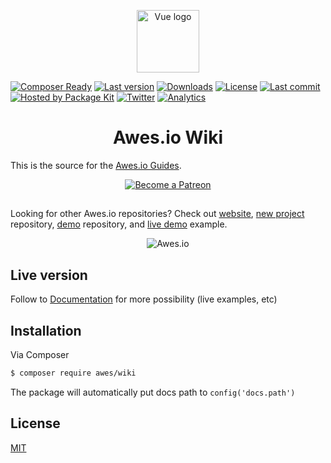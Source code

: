<p align="center"><a href="https://www.awes.io/?utm_source=github&utm_medium=wiki" target="_blank" rel="noopener noreferrer"><img width="100" src="https://static.awes.io/promo/Logo_sign_color.svg" alt="Vue logo"></a></p>

<p align="center">

[![Composer Ready](https://www.pkgkit.com/4GBWO/awes/wiki/status.svg)](https://www.awes.io/?utm_source=github&utm_medium=shields)
[![Last version](https://www.pkgkit.com/4GBWO/awes/wiki/version.svg)](https://www.awes.io/?utm_source=github&utm_medium=shields) 
[![Downloads](https://www.pkgkit.com/4GBWO/awes/wiki/downloads.svg)](https://www.awes.io/?utm_source=github&utm_medium=shields)
[![License](https://img.shields.io/github/license/awes-io/wiki.svg)](https://www.awes.io/?utm_source=github&utm_medium=shields)
[![Last commit](https://img.shields.io/github/last-commit/awes-io/wiki.svg)](https://www.awes.io/?utm_source=github&utm_medium=shields)
[![Hosted by Package Kit](https://www.pkgkit.com/badges/hosted.svg)](https://www.pkgkit.com?utm_source=github&utm_medium=shields)
[![Twitter](https://img.shields.io/twitter/url/https/awesdotio.svg)](https://twitter.com/awesdotio)
[![Analytics](https://ga-beacon.appspot.com/UA-134431636-1/awes-io/wiki)](https://github.com/awes-io/wiki)
</p>

<h1 align="center">Awes.io Wiki</h1>

<p align="center">

This is the source for the [Awes.io Guides](https://www.awes.io/documentation/?utm_source=github&utm_medium=wiki).
</p>



<p align="center">
<a href="https://www.patreon.com/awesdotio" target="_blank"><img src="https://c5.patreon.com/external/logo/become_a_patron_button.png" alt="Become a Patreon"></a>
</p>

## 

Looking for other Awes.io repositories? Check out [website](https://www.awes.io/?utm_source=github&utm_medium=wiki), [new project](https://github.com/awes-io/awes-io) repository, [demo](https://github.com/awes-io/demo) repository, and [live demo](https://demo.awes.io) example.

<p align="center">
    <img src="https://static.awes.io/promo/illustration_1440x1030%20v2.png" alt="Awes.io">
</p>

## Live version
Follow to [Documentation](https://www.awes.io/documentation/?utm_source=github&utm_medium=wiki) for more possibility (live examples, etc)

## Installation

Via Composer

``` bash
$ composer require awes/wiki
```
The package will automatically put docs path to `config('docs.path')`

## License

[MIT](http://opensource.org/licenses/MIT)